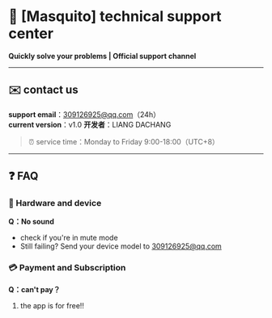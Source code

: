 # 📱 [Masquito] technical support center  
**Quickly solve your problems | Official support channel**  

---

## ✉️ contact us 
**support email**：309126925@qq.com（24h）  
**current version**：v1.0 
**开发者**：LIANG DACHANG

> ⏰ service time：Monday to Friday 9:00-18:00（UTC+8）  

---

## ❓ FAQ

### 🔐 Hardware and device  
**Q：No sound**  
- check if you're in mute mode  
- Still failing? Send your device model to 309126925@qq.com


### 💳 Payment and Subscription
**Q：can't pay？**  
1. the app is for free!!
